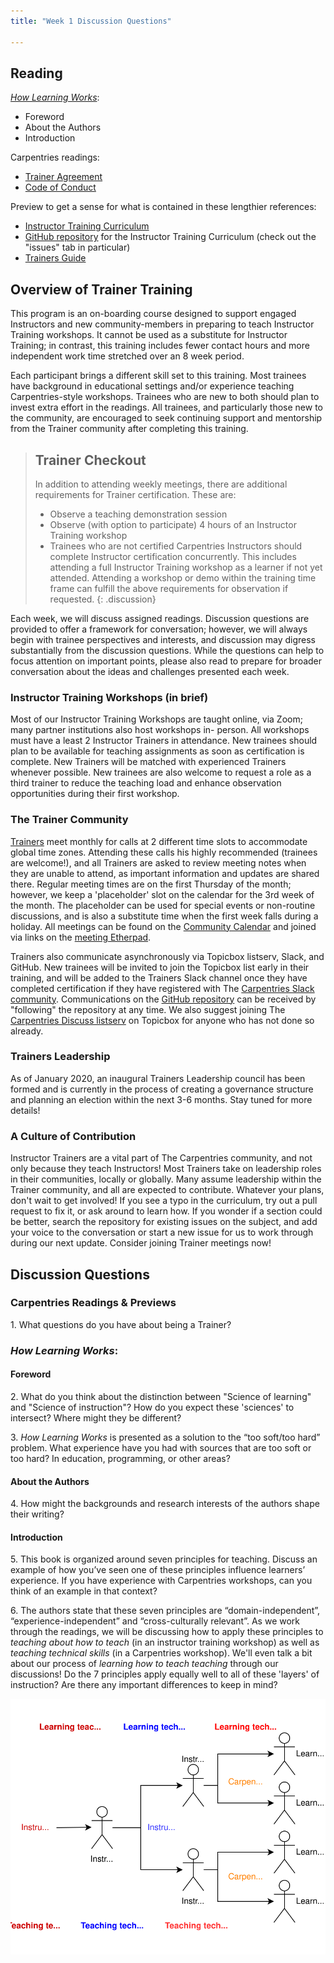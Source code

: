 ```yaml
---
title: "Week 1 Discussion Questions"

---
```


## Reading
[_How Learning Works_](http://www.worldcat.org/title/how-learning-works-seven-research-based-principles-for-smart-teaching/oclc/468969206): 
- Foreword
- About the Authors
- Introduction 

Carpentries readings: 
- [Trainer Agreement](https://docs.carpentries.org/topic_folders/instructor_training/duties_agreement.html)
- [Code of Conduct](https://docs.carpentries.org/topic_folders/policies/code-of-conduct.html)

Preview to get a sense for what is contained in these lengthier references:
- [Instructor Training Curriculum](http://carpentries.github.io/instructor-training/)
- [GitHub repository](https://github.com/carpentries/instructor-training) for the Instructor Training Curriculum (check out the "issues" tab in particular)
- [Trainers Guide](https://docs.carpentries.org/topic_folders/instructor_training/trainers_guide.html)


## Overview of Trainer Training
This program is an on-boarding course designed to support engaged Instructors and new community-members in preparing to teach Instructor 
Training workshops. It cannot be used as a substitute for Instructor Training; in contrast, this training includes fewer contact hours 
and more independent work time stretched over an 8 week period. 

Each participant brings a different skill set to this training. Most trainees have background in educational settings and/or 
experience teaching Carpentries-style workshops. Trainees who are new to both should plan to invest extra effort in the 
readings. All trainees, and particularly those new to the community, are encouraged to seek continuing support and mentorship from the 
Trainer community after completing this training.

> ## Trainer Checkout
> In addition to attending weekly meetings, there are additional requirements for Trainer certification. These are:
> - Observe a teaching demonstration session
> - Observe (with option to participate) 4 hours of an Instructor Training workshop 
> - Trainees who are not certified Carpentries Instructors should complete Instructor certification concurrently. This 
> includes attending a full Instructor Training workshop as a learner if not yet attended. Attending a workshop or demo within 
> the training time frame can fulfill the above requirements for observation if requested. 
{: .discussion}

Each week, we will discuss assigned readings. Discussion questions are provided to offer a framework for conversation; 
however, we will always begin with trainee perspectives and interests, and discussion may digress substantially from the 
discussion questions. While the questions can help to focus attention on important points, please also read to prepare for 
broader conversation about the ideas and challenges presented each week.


### Instructor Training Workshops (in brief)
Most of our Instructor Training Workshops are taught online, via Zoom; many partner institutions also host workshops in-
person. All workshops must have a least 2 Instructor Trainers in attendance. New trainees should plan to be 
available for teaching assignments as soon as certification is complete. New Trainers will be matched with experienced 
Trainers whenever possible. New trainees are also welcome to request a role as a third trainer to reduce the teaching load 
and enhance observation opportunities during their first workshop.  


### The Trainer Community
[Trainers](https://carpentries.org/trainers/) meet monthly for calls at 2 different time slots to accommodate global time 
zones. Attending these calls his highly recommended (trainees are welcome!), and all Trainers are asked to review meeting 
notes when they are unable to attend, as
important information and updates are shared there. Regular meeting times are on the first Thursday of the month; however, 
we keep a 'placeholder' slot on the calendar for the 3rd week of the month. The placeholder can be used for special events 
or non-routine discussions, and is also a substitute time when the first week falls during a holiday. All meetings can be 
found on the [Community Calendar](https://carpentries.org/community/#community-events) and joined via links on the [meeting Etherpad](https://pad.carpentries.org/trainers).

Trainers also communicate asynchronously via Topicbox listserv, Slack, and GitHub. New trainees will be 
invited to join the Topicbox list early in their training, and will be added to the Trainers Slack channel once they have 
completed certification if they have registered with The [Carpentries Slack community](https://swc-slack-invite.herokuapp.com/). Communications on the [GitHub repository](https://github.com/carpentries/instructor-training) can be received by "following" the repository at any time. 
We also suggest joining The [Carpentries Discuss listserv](https://carpentries.topicbox.com/groups/discuss) on Topicbox for 
anyone who has not done so already.


### Trainers Leadership
As of January 2020, an inaugural Trainers Leadership council has been formed and is currently in the process of creating a 
governance structure and planning an election within the next 3-6 months. Stay tuned for more details!


### A Culture of Contribution
Instructor Trainers are a vital part of The Carpentries community, and not only because they teach Instructors! Most Trainers take 
on leadership roles in their communities, locally or globally. Many assume leadership within the Trainer community, and all 
are expected to contribute. Whatever your plans, don't wait to get involved! If you see a typo in the 
curriculum, try out a pull request to fix it, or ask around to learn how. If you wonder if a section could be better, 
search the repository for existing issues on the subject, and add your voice to the conversation or start a new issue for us 
to work through during our next update. Consider joining Trainer meetings now!


## Discussion Questions
### Carpentries Readings & Previews

1\. What questions do you have about being a Trainer? 

### _How Learning Works_: 
#### Foreword

2\. What do you think about the distinction between "Science of learning" and "Science of instruction"? How do you expect these 'sciences' to intersect? Where might they be different?
    
3\. _How Learning Works_ is presented as a solution to the “too soft/too hard” problem. What experience have you had with sources that are too soft or too hard? In education, programming, or other areas?
    
#### About the Authors

4\. How might the backgrounds and research interests of the authors shape their writing?
  

#### Introduction

5\.  This book is organized around seven principles for teaching. Discuss an example of how you’ve seen one of these principles influence learners’ experience. If you have experience with Carpentries workshops, can you think of an example in that context?
    
6\.  The authors state that these seven principles are “domain-independent”, “experience-independent” and “cross-culturally relevant”. As we work through the readings, we will be discussing how to apply these principles to *teaching about how to teach* (in an instructor training workshop) as well as *teaching technical skills* (in a Carpentries workshop). We'll even talk a bit about our process of *learning how to teach teaching* through our discussions! Do the 7 principles apply equally well to all of these 'layers' of instruction? Are there any important differences to keep in mind?


![Layers of Carpentries Instruction](../fig/Labeled_InstructorTrainers.svg)



